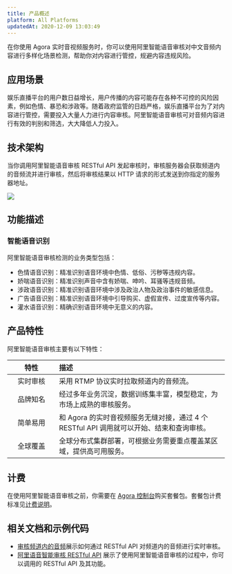 ```yaml
---
title: 产品概述
platform: All Platforms
updatedAt: 2020-12-09 13:03:49
---
```

在你使用 Agora 实时音视频服务时，你可以使用阿里智能语音审核对中文音频内容进行多样化场景检测，帮助你对内容进行管控，规避内容违规风险。

## 应用场景

娱乐直播平台的用户数日益增长，用户传播的内容可能存在各种不可控的风险因素，例如色情、暴恐和涉政等。随着政府监管的日趋严格，娱乐直播平台为了对内容进行管控，需要投入大量人力进行内容审核。阿里智能语音审核可对音频内容进行有效的判别和筛选，大大降低人力投入。



## 技术架构

当你调用阿里智能语音审核 RESTful API 发起审核时，审核服务器会获取频道内的音频流并进行审核，然后将审核结果以 HTTP 请求的形式发送到你指定的服务器地址。

![](https://web-cdn.agora.io/docs-files/1603178675220)

## 功能描述

### 智能语音识别

阿里智能语音审核检测的业务类型包括：

- 色情语音识别：精准识别语音环境中色情、低俗、污秽等违规内容。
- 娇喘语音识别：精准识别声音中含有娇喘、呻吟、耳骚等违规音频。
- 涉政语音识别：精准识别语音环境中涉及政治人物及政治事件的敏感信息。
- 广告语音识别：精准识别语音环境中引导购买、虚假宣传、过度宣传等内容。
- 灌水语音识别：精确识别语音环境中无意义的内容。

## 产品特性

阿里智能语音审核主要有以下特性：

| <span style="white-space:nowrap;">&emsp;&emsp;特性&emsp;&emsp;</span>     | 描述                                                         |
| :-------: | :----------------------------------------------------------- |
| 实时审核 | 采用 RTMP 协议实时拉取频道内的音频流。                       |
| 品牌知名 | 经过多年业务沉淀，数据训练集丰富，模型稳定，为市场上成熟的审核服务。 |
| 简单易用 | 和 Agora 的实时音视频服务无缝对接，通过 4 个 RESTful API 调用就可以开始、结束和查询审核。 |
| 全球覆盖 | 全球分布式集群部署，可根据业务需要重点覆盖某区域，提供高可用服务。 |

## 计费

在使用阿里智能语音审核之前，你需要在 [Agora 控制台](https://console.agora.io/)购买套餐包。套餐包计费标准见[计费说明](/cn/null/billing_ali_audio)。

## 相关文档和示例代码

- [审核频道内的音频](/cn/Audio%20Broadcast/quickstart_ali_audio)展示如何通过 RESTful API 对频道内的音频进行实时审核。
- [阿里语音智能审核 RESTful API](/cn/Audio%20Broadcast/restful_api_ali_audio) 展示了使用阿里智能语音审核的过程中，你可以调用的 RESTful API 及其功能。